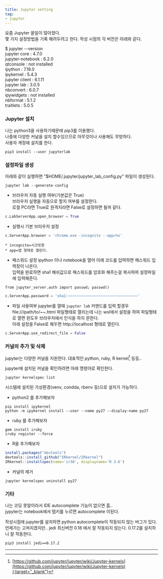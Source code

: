 ```yaml
---
title: Jupyter setting
tag:
- jupyter
---
```


요즘  Jupyter 쓸일이 많아졌다.  
몇 가지 설정방법을 기록 해려두려고 한다.
작성 시점의 각 버전은 아래와 같다.

$ jupyter --version  
jupyter core     : 4.7.0  
jupyter-notebook : 6.2.0  
qtconsole        : not installed  
ipython          : 7.19.0  
ipykernel        : 5.4.3  
jupyter client   : 6.1.11  
jupyter lab      : 3.0.5  
nbconvert        : 6.0.7  
ipywidgets       : not installed  
nbformat         : 5.1.2  
traitlets        : 5.0.5  


### Jupyter 설치 ###
나는 python3을 사용하기때문에 pip3를 이용했다.  
나중에 다양한 커널을 설치 할수있으므로 아무것이나 사용해도 무방하다.  
사용자 계정에 설치를 한다.

``` terminal
pip3 install --user jupyterlab
```

### 설정파일 생성 ###
아래와 같이 실행하면 "$HOME/.jupyter/jupyter_lab_config.py" 파일이 생성된다.
``` terminal
jupyter lab --generate-config
```

* 브라우저 자동 실행 여부(기본값은 True)  
브라우저 실행을 자동으로 할지 여부를 설정한다.  
로컬 PC라면 True로 원격지라면 False로 설정하면 될꺼 같다.
``` python
c.LabServerApp.open_browser = True
```

* 실행시 기본 브라우저 설정
``` python
c.ServerApp.browser = 'chrome.exe -incognito --app=%s'
```
    * incognito=시크릿창
    * app=앱 형태로 열린다.


* 패스워드 설정
ipython 이나 notebook을 열어 아래 코드를 입력하면 패스워드 입력창이 나온다.   
입력을 완료하면 sha1 해쉬값으로 패스워드를 암호화 해주는걸 복사하여 설정파일에 입력해준다.
```
from jupyter_server.auth import passwd; passwd()
```
``` python
c.ServerApp.password = 'sha1:~~~~~~~~~~~~~~~~~~~~~~~~~~~~~~~~'
```

* 파일 사용여부
jupyter를 열때 `jupyter lab` 커맨드를 입력 할경우 file:///path/to/~~.html 파일형태로 열리는데
나는 wsl에서 설정을 하여 파일형태로 열면 윈도우 브라우저에서 인식을 하지 몬한다.  
아래 설정을 False로 해두면 http://localhost 형태로 열린다.
``` python
c.ServerApp.use_redirect_file = False
```

### 커널의 추가 및 삭제 ###
jupyter는 다양한 커널을 지원한다.
대표적인 python, ruby, R kernel[^jupyter_kernel] 등등..

jupyter에 설치된 커널을 확인하려면 아래 명령어로 확인한다.
``` terminal
jupyter kernelspec list
```

시스템에 설치된 가상환경(venv, condda, rbenv 등)으로 설치가 가능하다.

* python2 를 추가해보자
``` terminal
pip install ipykernel
python -m ipykernel install --user --name py27 --display-name py27
```
* ruby 를 추가해보자
``` terminal
gem install iruby
iruby register --force
```

* R을 추가해보자
``` R
install.packages("devtools")
devtools::install_github("IRkernel/IRkernel")
IRkernel::installspec(name='ir36', displayname='R 3.6')
```

* 커널의 제거
``` terminal
jupyter kernelspec uninstall py27
```

### 기타
나는 코딩 못알이라서 IDE autocomplete 기능이 없으면 흠..  
jypyter는 notebook에서 탭키를 누르면 autocomplete 이된다.

작성시점에 jupyter를 설치하면 python autocomplete이 작동되지 않는 버그가 있다.  
언제가는 고쳐지겠지만.. jedi 최신버전 0.18 에서 잘 작동되지 않는다. 0.17.2를 설치하니 잘 작동한다.
``` terminal
pip3 install jedi==0.17.2
```

---

[^jupyter_kernel]: [https://github.com/jupyter/jupyter/wiki/Jupyter-kernels](https://github.com/jupyter/jupyter/wiki/Jupyter-kernels){:target="_blank"}